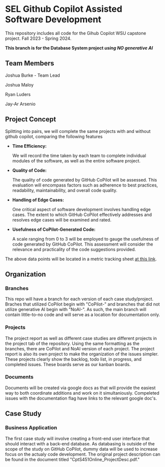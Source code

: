 # SEL Github Copilot Assisted Software Development

This repository includes all code for the Gihub Copilot WSU capstone project. Fall 2023 - Spring 2024.

**This branch is for the Database System project *using NO generative AI***

## Team Members

Joshua Burke - Team Lead

Joshua Maloy

Ryan Luders

Jay-Ar Arsenio

## Project Concept

Splitting into pairs, we will complete the same projects with and without github copilot, comparing the following features
 - **Time Efficiency:**
   
   We will record the time taken by each team to complete individual modules of the software, as well as the entire software project.
 - **Quality of Code:**
   
   The quality of code generated by GitHub CoPilot will be assessed. This evaluation will encompass factors such as adherence to best practices, readability, maintainability, and overall code quality.
 - **Handling of Edge Cases:**
   
   One critical aspect of software development involves handling edge cases. The extent to which GitHub CoPilot effectively addresses and resolves edge cases will be examined and rated.
 - **Usefulness of CoPilot-Generated Code:**
   
   A scale ranging from 0 to 3 will be employed to gauge the usefulness of code generated by GitHub CoPilot. This assessment will consider the relevance and practicality of the code suggestions provided.


The above data points will be located in a metric tracking sheet [at this link](https://docs.google.com/spreadsheets/d/1ymLoq1peAggIlSSYoW2vvT3tpB8PEj7SNVEC08-0Hpo/edit#gid=1302790728).


## Organization
### Branches
This repo will have a branch for each version of each case study/project. Braches that utilized CoPilot begin with "CoPilot-" and branches that did not utilize generative AI begin with "NoAI-". As such, the main branch will contain little-to-no code and will serve as a location for documentation only. 
### Projects
The project report as well as different case studies are different projects in the project tab of the repository. Using the same formatting as the branches, there are CoPilot and NoAI version of each project. The project report is also its own project to make the organization of the issues simpler. These projects clearly show the backlog, todo list, in progress, and completed issues. These boards serve as our kanban boards.
### Documents
Documents will be created via google docs as that will provide the easiest way to both coordinate additions and work on it simultaniously. Compeleted issues with the documentation flag have links to the relevant google doc's. 

## Case Study
### Business Application
The first case study will involve creating a front-end user interface that should interact with a back-end database. As databasing is outside of the scope of the study on GitHub CoPilot, dummy data will be used to increase focus on the actualy code development. The original project description can be found in the document titled "CptS451Online_ProjectDesc.pdf." 
